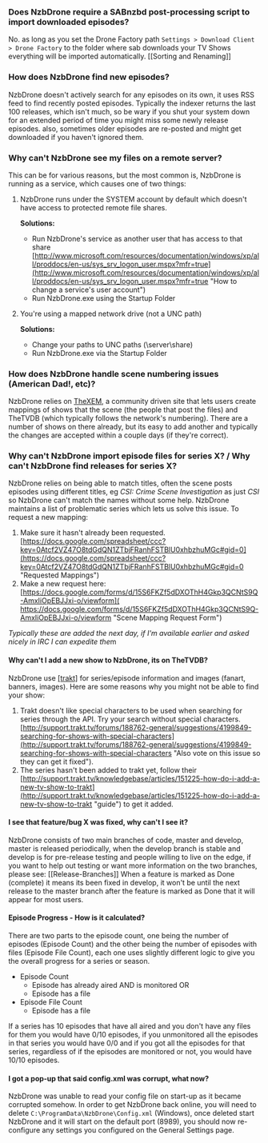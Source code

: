 ### Does NzbDrone require a SABnzbd post-processing script to import downloaded episodes?  ###
No. as long as you set the Drone Factory path `Settings > Download Client > Drone Factory` to the folder where sab downloads your TV Shows everything will be imported automatically. [[Sorting and Renaming]]

### How does NzbDrone find new episodes?  ###
NzbDrone doesn't actively search for any episodes on its own, it uses RSS feed to find recently posted episodes. Typically the indexer returns the last 100 releases, which isn't much, so be wary if you shut your system down for an extended period of time you might miss some newly release episodes. also, sometimes older episodes are re-posted and might get downloaded if you haven't ignored them.

### Why can't NzbDrone see my files on a remote server?  ###
This can be for various reasons, but the most common is, NzbDrone is running as a service, which causes one of two things:

1.  NzbDrone runs under the SYSTEM account by default which doesn't have access to protected remote file shares.
	
	**Solutions:**
	- Run NzbDrone's service as another user that has access to that share [http://www.microsoft.com/resources/documentation/windows/xp/all/proddocs/en-us/sys_srv_logon_user.mspx?mfr=true](http://www.microsoft.com/resources/documentation/windows/xp/all/proddocs/en-us/sys_srv_logon_user.mspx?mfr=true "How to change a service's user account")
	- Run NzbDrone.exe using the Startup Folder
	


2. You're using a mapped network drive (not a UNC path)
	
	**Solutions:**
	- Change your paths to UNC paths (\\server\share)
	- Run NzbDrone.exe via the Startup Folder 


### How does NzbDrone handle scene numbering issues (American Dad!, etc)? ###
NzbDrone relies on [TheXEM](http://thexem.de/), a community driven site that lets users create mappings of shows that the scene (the people that post the files) and TheTVDB (which typically follows the network's numbering). There are a number of shows on there already, but its easy to add another and typically the changes are accepted within a couple days (if they're correct).

### Why can't NzbDrone import episode files for series X? / Why can't NzbDrone find releases for series X? ###
NzbDrone relies on being able to match titles, often the scene posts episodes using different titles, eg *CSI: Crime Scene Investigation* as just *CSI* so NzbDrone can't match the names without some help. NzbDrone maintains a list of problematic series which lets us solve this issue. To request a new mapping:

1. Make sure it hasn't already been requested. [https://docs.google.com/spreadsheet/ccc?key=0Atcf2VZ47O8tdGdQN1ZTbjFRanhFSTBlU0xhbzhuMGc#gid=0](https://docs.google.com/spreadsheet/ccc?key=0Atcf2VZ47O8tdGdQN1ZTbjFRanhFSTBlU0xhbzhuMGc#gid=0 "Requested Mappings") 
2. Make a new request here: [https://docs.google.com/forms/d/15S6FKZf5dDXOThH4Gkp3QCNtS9Q-AmxIiOpEBJJxi-o/viewform]( https://docs.google.com/forms/d/15S6FKZf5dDXOThH4Gkp3QCNtS9Q-AmxIiOpEBJJxi-o/viewform "Scene Mapping Request Form")

*Typically these are added the next day, if I'm available earlier and asked nicely in IRC I can expedite the*m

#### Why can't I add a new show to NzbDrone, its on TheTVDB? ####
NzbDrone use [[trakt]](http://trakt.tv/) for series/episode information and images (fanart, banners, images). Here are some reasons why you might not be able to find your show:

1. Trakt doesn't like special characters to be used when searching for series through the API. Try your search without special characters. [http://support.trakt.tv/forums/188762-general/suggestions/4199849-searching-for-shows-with-special-characters](http://support.trakt.tv/forums/188762-general/suggestions/4199849-searching-for-shows-with-special-characters "Also vote on this issue so they can get it fixed").
2. The series hasn't been added to trakt yet, follow their [http://support.trakt.tv/knowledgebase/articles/151225-how-do-i-add-a-new-tv-show-to-trakt](http://support.trakt.tv/knowledgebase/articles/151225-how-do-i-add-a-new-tv-show-to-trakt "guide") to get it added. 

#### I see that feature/bug X was fixed, why can't I see it?  ####
NzbDrone consists of two main branches of code, master and develop, master is released periodically, when the develop branch is stable and develop is for pre-release testing and people willing to live on the edge, if you want to help out testing or want more information on the two branches, please see: [[Release-Branches]]
When a feature is marked as Done (complete) it means its been fixed in develop, it won't be until the next release to the master branch after the feature is marked as Done that it will appear for most users.

#### Episode Progress - How is it calculated?  ####
There are two parts to the episode count, one being the number of episodes (Episode Count) and the other being the number of episodes with files (Episode File Count), each one uses slightly different logic to give you the overall progress for a series or season.

- Episode Count
	- Episode has already aired AND is monitored OR
	- Episode has a file
- Episode File Count
	- Episode has a file

If a series has 10 episodes that have all aired and you don't have any files for them you would have 0/10 episodes, if you unmonitored all the episodes in that series you would have 0/0 and if you got all the episodes for that series, regardless of if the episodes are monitored or not, you would have 10/10 episodes.

#### I got a pop-up that said config.xml was corrupt, what now?  ####
NzbDrone was unable to read your config file on start-up as it became corrupted somehow. In order to get NzbDrone back online, you will need to delete `C:\ProgramData\NzbDrone\Config.xml` (Windows), once deleted start NzbDrone and it will start on the default port (8989), you should now re-configure any settings you configured on the General Settings page.